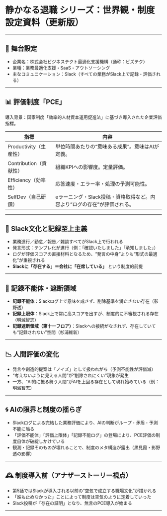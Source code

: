 # 静かなる退職 シリーズ：世界観・制度設定資料（更新版）

---

## 🏢 舞台設定

- 企業名：株式会社ビジネステクト最適化支援機構（通称：ビズテク）
- 業種：業務最適化支援・SaaS・アウトソーシング
- 主なコミュニケーション：Slack（すべての業務がSlack上で記録・評価される）

---

## 📊 評価制度「PCE」

導入背景：国家制度「効率的人材資本運用促進法」に基づき導入された企業評価指標。

| 指標 | 内容 |
|------|------|
| Productivity（生産性） | 単位時間あたりの“意味ある成果”。意味はAIが定義。 |
| Contribution（貢献性） | 組織KPIへの影響度。定量評価。 |
| Efficiency（効率性） | 応答速度・エラー率・処理の予測可能性。 |
| SelfDev（自己研鑽） | eラーニング・Slack投稿・資格取得など。内容より“ログの存在”が評価される。 |

---

## 📑 Slack文化と記録至上主義

- 業務進行／勤怠／報告／雑談すべてがSlack上で行われる
- 発言形式：テンプレ化が進行（例：「確認いたしました」「承知しました」）
- ログが評価スコアの直接材料となるため、“発言の中身”よりも“形式の最適化”が重視される
- **Slackに「存在する」＝会社に「在席している」** という制度的前提

---

## 🚷 記録不能体・遮断領域

- **記録不能体**：Slackログ上で意味を成さず、削除基準を満たさない存在（影野透）
- **記録上限体**：Slack上で常に高スコアを出すが、制度的に不審視される存在（明滅智志）
- **記録遮断領域（第十一フロア）**：Slackへの接続がなされず、存在していても“記録されない”空間（杉浦維新）

---

## 📉 人間評価の変化

- 発言や創造的提案は「ノイズ」として扱われがち（予測不能性が評価減）
- “考えないように見える人間”が“削除されにくい”現象が発生
- 一方、“AI的に振る舞う人間”がAIを上回る存在として現れ始めている（例：明滅智志）

---

## 🌀 AIの限界と制度の揺らぎ

- Slackログによる完結した業務評価により、AIの判断がループ・矛盾・予測不能に陥る
- 「評価不能体」「評価上限体」「記録不能ログ」の登場により、PCE評価の制度自体が破綻しかけている
- 観測・記録そのものが壊れることで、制度のメタ構造が露出（黒見霞・影野透の影響）

---

## 🕰 制度導入前（アナザーストーリー視点）

- 第5話ではSlackが導入される以前の“空気で成立する職場文化”が描かれる
- 「誰も止めなかった」ことによって制度は空気のように定着していった
- Slack投稿が「存在の証明」となり、無言のPCE導入が始まる

---
